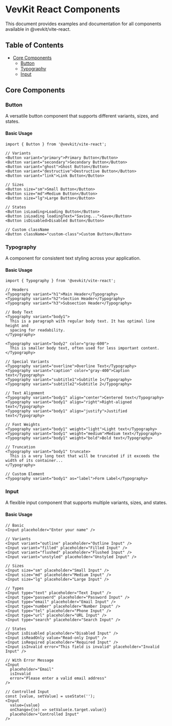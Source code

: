 # VevKit React Components

This document provides examples and documentation for all components available in @vevkit/vite-react.

## Table of Contents

- [Core Components](#core-components)
  - [Button](#button)
  - [Typography](#typography)
  - [Input](#input)

## Core Components

### Button

A versatile button component that supports different variants, sizes, and states.

#### Basic Usage

```tsx
import { Button } from '@vevkit/vite-react';

// Variants
<Button variant="primary">Primary Button</Button>
<Button variant="secondary">Secondary Button</Button>
<Button variant="ghost">Ghost Button</Button>
<Button variant="destructive">Destructive Button</Button>
<Button variant="link">Link Button</Button>

// Sizes
<Button size="sm">Small Button</Button>
<Button size="md">Medium Button</Button>
<Button size="lg">Large Button</Button>

// States
<Button isLoading>Loading Button</Button>
<Button isLoading loadingText="Saving...">Save</Button>
<Button isDisabled>Disabled Button</Button>

// Custom className
<Button className="custom-class">Custom Button</Button>
```

### Typography

A component for consistent text styling across your application.

#### Basic Usage

```tsx
import { Typography } from '@vevkit/vite-react';

// Headers
<Typography variant="h1">Main Header</Typography>
<Typography variant="h2">Section Header</Typography>
<Typography variant="h3">Subsection Header</Typography>

// Body Text
<Typography variant="body1">
  This is a paragraph with regular body text. It has optimal line height and
  spacing for readability.
</Typography>

<Typography variant="body2" color="gray-600">
  This is smaller body text, often used for less important content.
</Typography>

// Special Variants
<Typography variant="overline">Overline Text</Typography>
<Typography variant="caption" color="gray-400">Caption text</Typography>
<Typography variant="subtitle1">Subtitle 1</Typography>
<Typography variant="subtitle2">Subtitle 2</Typography>

// Text Alignment
<Typography variant="body1" align="center">Centered text</Typography>
<Typography variant="body1" align="right">Right-aligned text</Typography>
<Typography variant="body1" align="justify">Justified text</Typography>

// Font Weights
<Typography variant="body1" weight="light">Light text</Typography>
<Typography variant="body1" weight="medium">Medium text</Typography>
<Typography variant="body1" weight="bold">Bold text</Typography>

// Truncation
<Typography variant="body1" truncate>
  This is a very long text that will be truncated if it exceeds the width of its container...
</Typography>

// Custom Element
<Typography variant="body1" as="label">Form Label</Typography>
```

### Input

A flexible input component that supports multiple variants, sizes, and states.

#### Basic Usage

```tsx
// Basic
<Input placeholder="Enter your name" />

// Variants
<Input variant="outline" placeholder="Outline Input" />
<Input variant="filled" placeholder="Filled Input" />
<Input variant="flushed" placeholder="Flushed Input" />
<Input variant="unstyled" placeholder="Unstyled Input" />

// Sizes
<Input size="sm" placeholder="Small Input" />
<Input size="md" placeholder="Medium Input" />
<Input size="lg" placeholder="Large Input" />

// Types
<Input type="text" placeholder="Text Input" />
<Input type="password" placeholder="Password Input" />
<Input type="email" placeholder="Email Input" />
<Input type="number" placeholder="Number Input" />
<Input type="tel" placeholder="Phone Input" />
<Input type="url" placeholder="URL Input" />
<Input type="search" placeholder="Search Input" />

// States
<Input isDisabled placeholder="Disabled Input" />
<Input isReadOnly value="Read-only Input" />
<Input isRequired placeholder="Required Input" />
<Input isInvalid error="This field is invalid" placeholder="Invalid Input" />

// With Error Message
<Input
  placeholder="Email"
  isInvalid
  error="Please enter a valid email address"
/>

// Controlled Input
const [value, setValue] = useState('');
<Input
  value={value}
  onChange={(e) => setValue(e.target.value)}
  placeholder="Controlled Input"
/>
```
